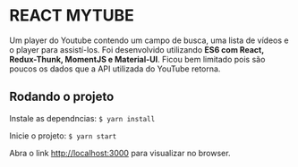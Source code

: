 # REACT MYTUBE
Um player do Youtube contendo um campo de busca, uma lista de vídeos e o player para assistí-los.
Foi desenvolvido utilizando **ES6 com React, Redux-Thunk, MomentJS e Material-UI**.
Ficou bem limitado pois são poucos os dados que a API utilizada do YouTube retorna.

## Rodando o projeto
Instale as dependncias:
`$ yarn install`

Inicie o projeto:
`$ yarn start`

Abra o link [http://localhost:3000](http://localhost:3000) para visualizar no browser.
